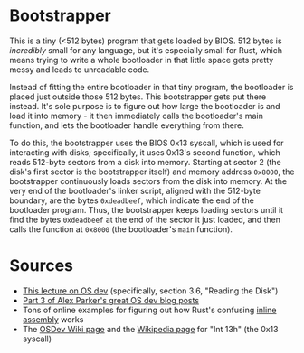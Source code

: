 # Bootstrapper

This is a tiny (<512 bytes) program that gets loaded by BIOS. 512 bytes is *incredibly* small for any language,
but it's especially small for Rust, which means trying to write a whole bootloader in that little space gets
pretty messy and leads to unreadable code.

Instead of fitting the entire bootloader in that tiny program, the bootloader is placed just outside those 512
bytes. This bootstrapper gets put there instead. It's sole purpose is to figure out how large the bootloader is
and load it into memory - it then immediately calls the bootloader's main function, and lets the bootloader
handle everything from there.

To do this, the bootstrapper uses the BIOS 0x13 syscall, which is used for interacting with disks; specifically,
it uses 0x13's second function, which reads 512-byte sectors from a disk into memory. Starting at sector 2 (the
disk's first sector is the bootstrapper itself) and memory address `0x8000`, the bootstrapper continuously loads
sectors from the disk into memory. At the very end of the bootloader's linker script, aligned with the 512-byte
boundary, are the bytes `0xdeadbeef`, which indicate the end of the bootloader program. Thus, the bootstrapper
keeps loading sectors until it find the bytes `0xdeadbeef` at the end of the sector it just loaded, and then
calls the function at `0x8000` (the bootloader's `main` function).

# Sources

- [This lecture on OS dev](https://www.cs.bham.ac.uk/~exr/lectures/opsys/10_11/lectures/os-dev.pdf) (specifically,
section 3.6, "Reading the Disk")
- [Part 3 of Alex Parker's great OS dev blog posts](http://3zanders.co.uk/2017/10/18/writing-a-bootloader3/)
- Tons of online examples for figuring out how Rust's confusing
[inline assembly](https://doc.rust-lang.org/nightly/reference/inline-assembly.html) works
- The [OSDev Wiki page](https://wiki.osdev.org/Disk_access_using_the_BIOS_(INT_13h)) and the
[Wikipedia page](https://en.wikipedia.org/wiki/INT_13H) for "Int 13h" (the 0x13 syscall)